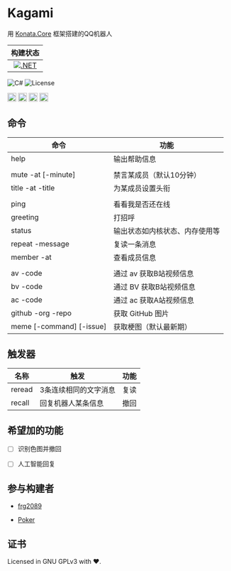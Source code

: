 # Kagami

用 [Konata.Core](https://github.com/KonataDev/Konata.Core) 框架搭建的QQ机器人

|构建状态|
|:-:|
|[![.NET](https://github.com/Poker-sang/Kagami/actions/workflows/dotnet.yml/badge.svg)](https://github.com/Poker-sang/Kagami/actions/workflows/dotnet.yml)|

![C#](https://img.shields.io/badge/C%23-latest-green)
![License](https://img.shields.io/static/v1?label=LICENSE&message=GNU%20GPLv3&color=lightrey)

<img width="20" src="https://github.com/KonataDev/Konata.Core/raw/main/Resources/konata_icon_512_round64.png">
<img width="20" src="https://user-images.githubusercontent.com/17957399/157422004-2a367049-3243-4206-90f4-ecb3f033c5ab.png">
<img width="20" src="https://user-images.githubusercontent.com/17957399/155513020-dd912c37-a86f-4d67-b707-566418cbc152.png">
<img width="20" src="https://user-images.githubusercontent.com/17957399/157422071-0faf24e0-46c6-4617-8dc0-ba6eab193237.png">

## 命令

| 命令 | 功能 |
| - | - |
| help | 输出帮助信息 |
| |
| mute -at [-minute] | 禁言某成员（默认10分钟） |
| title -at -title | 为某成员设置头衔 |
| |
| ping | 看看我是否还在线 |
| greeting | 打招呼 |
| status | 输出状态如内核状态、内存使用等 |
| repeat -message | 复读一条消息 |
| member -at | 查看成员信息 |
| |
| av -code | 通过 av 获取B站视频信息 |
| bv -code | 通过 BV 获取B站视频信息 |
| ac -code | 通过 ac 获取A站视频信息 |
| github -org -repo | 获取 GitHub 图片 |
| meme [-command] [-issue] | 获取梗图（默认最新期） |

## 触发器

| 名称 | 触发 | 功能 |
| - | - | - |
| reread | 3条连续相同的文字消息 | 复读 |
| recall | 回复机器人某条信息 | 撤回 |

## 希望加的功能

* [ ] 识别色图并撤回

* [ ] 人工智能回复

## 参与构建者

* [frg2089](https://github.com/frg2089)

* [Poker](https://github.com/Poker-sang)

## 证书

Licensed in GNU GPLv3 with ❤.
